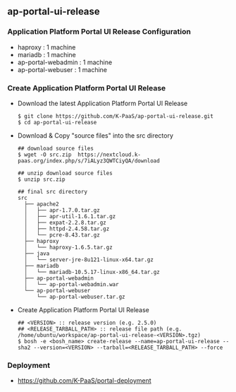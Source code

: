 ## ap-portal-ui-release

### Application Platform Portal UI Release Configuration

  - haproxy : 1 machine
  - mariadb : 1 machine
  - ap-portal-webadmin : 1 machine
  - ap-portal-webuser : 1 machine

### Create Application Platform Portal UI Release
  - Download the latest Application Platform Portal UI Release
    ```
    $ git clone https://github.com/K-PaaS/ap-portal-ui-release.git
    $ cd ap-portal-ui-release
    ```
  - Download & Copy "source files" into the src directory
    ```
    ## download source files
    $ wget -O src.zip  https://nextcloud.k-paas.org/index.php/s/7iALyz3QWTCiyQA/download

    ## unzip download source files
    $ unzip src.zip

    ## final src directory
    src
      ├── apache2
      │   ├── apr-1.7.0.tar.gz
      │   ├── apr-util-1.6.1.tar.gz
      │   ├── expat-2.2.8.tar.gz
      │   ├── httpd-2.4.58.tar.gz
      │   └── pcre-8.43.tar.gz
      ├── haproxy
      │   └── haproxy-1.6.5.tar.gz
      ├── java
      │   └── server-jre-8u121-linux-x64.tar.gz
      ├── mariadb
      │   └── mariadb-10.5.17-linux-x86_64.tar.gz
      ├── ap-portal-webadmin
      │   └── ap-portal-webadmin.war
      └── ap-portal-webuser
          └── ap-portal-webuser.tar.gz
    ```
  - Create Application Platform Portal UI Release
    ```
    ## <VERSION> :: release version (e.g. 2.5.0)
    ## <RELEASE_TARBALL_PATH> :: release file path (e.g. /home/ubuntu/workspace/ap-portal-ui-release-<VERSION>.tgz)
    $ bosh -e <bosh_name> create-release --name=ap-portal-ui-release --sha2 --version=<VERSION> --tarball=<RELEASE_TARBALL_PATH> --force
    ```
### Deployment
- https://github.com/K-PaaS/portal-deployment
